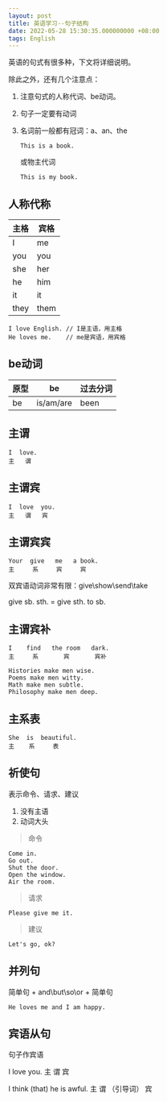 ```yaml
---
layout: post
title: 英语学习--句子结构
date: 2022-05-28 15:30:35.000000000 +08:00
tags: English
---
```


英语的句式有很多种，下文将详细说明。

除此之外，还有几个注意点：

1. 注意句式的人称代词、be动词。

2. 句子一定要有动词

3. 名词前一般都有冠词：a、an、the
    ```
    This is a book.
    ```
    或物主代词
    ```
    This is my book.
    ```

## 人称代称

主格 | 宾格
---- | ----
I | me
you | you
she | her
he | him
it | it
they | them

```
I love English. // I是主语，用主格
He loves me.    // me是宾语，用宾格
```

## be动词

原型 | be | 过去分词
---- | ---- | ----
be | is/am/are | been

## 主谓

```
I  love.
主   谓
```

## 主谓宾

```
I  love  you.
主   谓   宾
```

## 主谓宾宾

```
Your  give   me   a book.
主     系     宾     宾
```

双宾语动词非常有限：give\show\send\take

give sb. sth. = give sth. to sb.

## 主谓宾补

```
I    find   the room   dark.
主     系       宾       宾补
```

```
Histories make men wise.
Poems make men witty.
Math make men subtle.
Philosophy make men deep.
```

## 主系表

```
She  is  beautiful.
主    系     表
```

## 祈使句

表示命令、请求、建议

1. 没有主语
1. 动词大头

> 命令

```
Come in.
Go out.
Shut the door.
Open the window.
Air the room.
```

> 请求

```
Please give me it.
```

> 建议

```
Let's go, ok?
```

## 并列句

简单句 + and\but\so\or + 简单句

```
He loves me and I am happy.
```

## 宾语从句

句子作宾语

I   love   you.
主    谓     宾


I   think   (that)   he is awful.
主    谓    （引导词）      宾